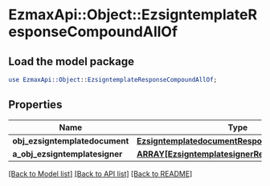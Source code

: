 # EzmaxApi::Object::EzsigntemplateResponseCompoundAllOf

## Load the model package
```perl
use EzmaxApi::Object::EzsigntemplateResponseCompoundAllOf;
```

## Properties
Name | Type | Description | Notes
------------ | ------------- | ------------- | -------------
**obj_ezsigntemplatedocument** | [**EzsigntemplatedocumentResponse**](EzsigntemplatedocumentResponse.md) |  | [optional] 
**a_obj_ezsigntemplatesigner** | [**ARRAY[EzsigntemplatesignerResponseCompound]**](EzsigntemplatesignerResponseCompound.md) |  | 

[[Back to Model list]](../README.md#documentation-for-models) [[Back to API list]](../README.md#documentation-for-api-endpoints) [[Back to README]](../README.md)


